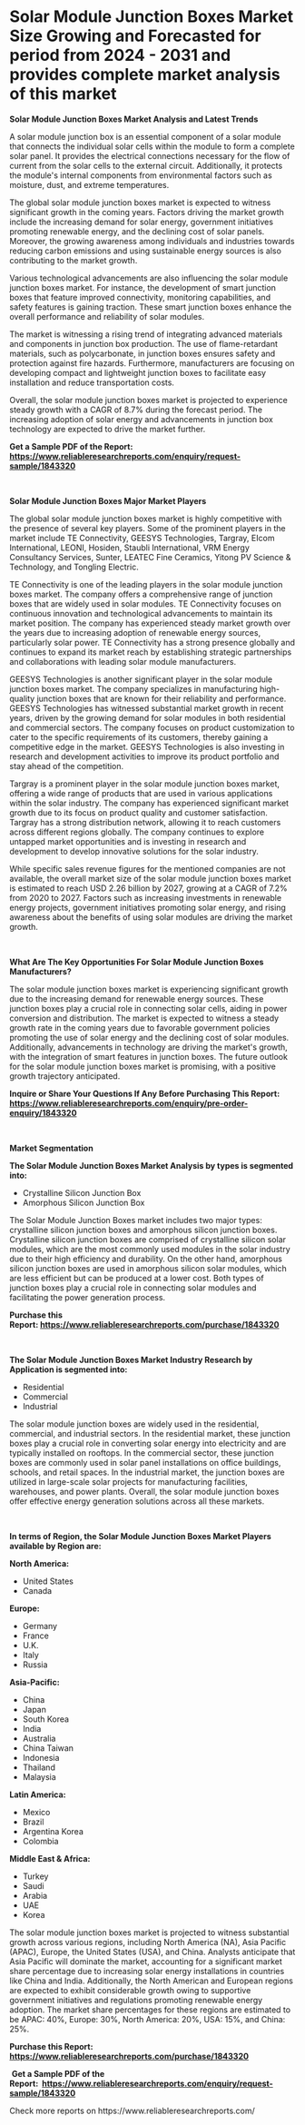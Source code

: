 <p><h1>Solar Module Junction Boxes Market Size Growing and Forecasted for period from 2024 - 2031 and provides complete market analysis of this market</h1></p><p><strong>Solar Module Junction Boxes Market Analysis and Latest Trends</strong></p>
<p><p>A solar module junction box is an essential component of a solar module that connects the individual solar cells within the module to form a complete solar panel. It provides the electrical connections necessary for the flow of current from the solar cells to the external circuit. Additionally, it protects the module's internal components from environmental factors such as moisture, dust, and extreme temperatures.</p><p>The global solar module junction boxes market is expected to witness significant growth in the coming years. Factors driving the market growth include the increasing demand for solar energy, government initiatives promoting renewable energy, and the declining cost of solar panels. Moreover, the growing awareness among individuals and industries towards reducing carbon emissions and using sustainable energy sources is also contributing to the market growth.</p><p>Various technological advancements are also influencing the solar module junction boxes market. For instance, the development of smart junction boxes that feature improved connectivity, monitoring capabilities, and safety features is gaining traction. These smart junction boxes enhance the overall performance and reliability of solar modules.</p><p>The market is witnessing a rising trend of integrating advanced materials and components in junction box production. The use of flame-retardant materials, such as polycarbonate, in junction boxes ensures safety and protection against fire hazards. Furthermore, manufacturers are focusing on developing compact and lightweight junction boxes to facilitate easy installation and reduce transportation costs.</p><p>Overall, the solar module junction boxes market is projected to experience steady growth with a CAGR of 8.7% during the forecast period. The increasing adoption of solar energy and advancements in junction box technology are expected to drive the market further.</p></p>
<p><strong>Get a Sample PDF of the Report:&nbsp; <a href="https://www.reliableresearchreports.com/enquiry/request-sample/1843320">https://www.reliableresearchreports.com/enquiry/request-sample/1843320</a></strong></p>
<p>&nbsp;</p>
<p><strong>Solar Module Junction Boxes Major Market Players</strong></p>
<p><p>The global solar module junction boxes market is highly competitive with the presence of several key players. Some of the prominent players in the market include TE Connectivity, GEESYS Technologies, Targray, EIcom International, LEONI, Hosiden, Staubli International, VRM Energy Consultancy Services, Sunter, LEATEC Fine Ceramics, Yitong PV Science & Technology, and Tongling Electric.</p><p>TE Connectivity is one of the leading players in the solar module junction boxes market. The company offers a comprehensive range of junction boxes that are widely used in solar modules. TE Connectivity focuses on continuous innovation and technological advancements to maintain its market position. The company has experienced steady market growth over the years due to increasing adoption of renewable energy sources, particularly solar power. TE Connectivity has a strong presence globally and continues to expand its market reach by establishing strategic partnerships and collaborations with leading solar module manufacturers.</p><p>GEESYS Technologies is another significant player in the solar module junction boxes market. The company specializes in manufacturing high-quality junction boxes that are known for their reliability and performance. GEESYS Technologies has witnessed substantial market growth in recent years, driven by the growing demand for solar modules in both residential and commercial sectors. The company focuses on product customization to cater to the specific requirements of its customers, thereby gaining a competitive edge in the market. GEESYS Technologies is also investing in research and development activities to improve its product portfolio and stay ahead of the competition.</p><p>Targray is a prominent player in the solar module junction boxes market, offering a wide range of products that are used in various applications within the solar industry. The company has experienced significant market growth due to its focus on product quality and customer satisfaction. Targray has a strong distribution network, allowing it to reach customers across different regions globally. The company continues to explore untapped market opportunities and is investing in research and development to develop innovative solutions for the solar industry.</p><p>While specific sales revenue figures for the mentioned companies are not available, the overall market size of the solar module junction boxes market is estimated to reach USD 2.26 billion by 2027, growing at a CAGR of 7.2% from 2020 to 2027. Factors such as increasing investments in renewable energy projects, government initiatives promoting solar energy, and rising awareness about the benefits of using solar modules are driving the market growth.</p></p>
<p>&nbsp;</p>
<p><strong>What Are The Key Opportunities For Solar Module Junction Boxes Manufacturers?</strong></p>
<p><p>The solar module junction boxes market is experiencing significant growth due to the increasing demand for renewable energy sources. These junction boxes play a crucial role in connecting solar cells, aiding in power conversion and distribution. The market is expected to witness a steady growth rate in the coming years due to favorable government policies promoting the use of solar energy and the declining cost of solar modules. Additionally, advancements in technology are driving the market's growth, with the integration of smart features in junction boxes. The future outlook for the solar module junction boxes market is promising, with a positive growth trajectory anticipated.</p></p>
<p><strong>Inquire or Share Your Questions If Any Before Purchasing This Report: <a href="https://www.reliableresearchreports.com/enquiry/pre-order-enquiry/1843320">https://www.reliableresearchreports.com/enquiry/pre-order-enquiry/1843320</a></strong></p>
<p>&nbsp;</p>
<p><strong>Market Segmentation</strong></p>
<p><strong>The Solar Module Junction Boxes Market Analysis by types is segmented into:</strong></p>
<p><ul><li>Crystalline Silicon Junction Box</li><li>Amorphous Silicon Junction Box</li></ul></p>
<p><p>The Solar Module Junction Boxes market includes two major types: crystalline silicon junction boxes and amorphous silicon junction boxes. Crystalline silicon junction boxes are comprised of crystalline silicon solar modules, which are the most commonly used modules in the solar industry due to their high efficiency and durability. On the other hand, amorphous silicon junction boxes are used in amorphous silicon solar modules, which are less efficient but can be produced at a lower cost. Both types of junction boxes play a crucial role in connecting solar modules and facilitating the power generation process.</p></p>
<p><strong>Purchase this Report:&nbsp;<a href="https://www.reliableresearchreports.com/purchase/1843320">https://www.reliableresearchreports.com/purchase/1843320</a></strong></p>
<p>&nbsp;</p>
<p><strong>The Solar Module Junction Boxes Market Industry Research by Application is segmented into:</strong></p>
<p><ul><li>Residential</li><li>Commercial</li><li>Industrial</li></ul></p>
<p><p>The solar module junction boxes are widely used in the residential, commercial, and industrial sectors. In the residential market, these junction boxes play a crucial role in converting solar energy into electricity and are typically installed on rooftops. In the commercial sector, these junction boxes are commonly used in solar panel installations on office buildings, schools, and retail spaces. In the industrial market, the junction boxes are utilized in large-scale solar projects for manufacturing facilities, warehouses, and power plants. Overall, the solar module junction boxes offer effective energy generation solutions across all these markets.</p></p>
<p>&nbsp;</p>
<p><strong>In terms of Region, the Solar Module Junction Boxes Market Players available by Region are:</strong></p>
<p>
    <p> <strong> North America: </strong>
        <ul>
            <li>United States</li>
            <li>Canada</li>
        </ul>
        </p> 
    <p> <strong> Europe: </strong>
        <ul>
            <li>Germany</li>
            <li>France</li>
            <li>U.K.</li>
            <li>Italy</li>
            <li>Russia</li>
        </ul>
        </p> 
    <p> <strong> Asia-Pacific: </strong>
        <ul>
            <li>China</li>
            <li>Japan</li>
            <li>South Korea</li>
            <li>India</li>
            <li>Australia</li>
            <li>China Taiwan</li>
            <li>Indonesia</li>
            <li>Thailand</li>
            <li>Malaysia</li>
        </ul>
        </p> 
    <p> <strong> Latin America: </strong>
        <ul>
            <li>Mexico</li>
            <li>Brazil</li>
            <li>Argentina Korea</li>
            <li>Colombia</li>
        </ul>
        </p> 
    <p> <strong> Middle East & Africa: </strong>
        <ul>
            <li>Turkey</li>
            <li>Saudi</li>
            <li>Arabia</li>
            <li>UAE</li>
            <li>Korea</li>
        </ul>
    </p>
    </p>
<p><p>The solar module junction boxes market is projected to witness substantial growth across various regions, including North America (NA), Asia Pacific (APAC), Europe, the United States (USA), and China. Analysts anticipate that Asia Pacific will dominate the market, accounting for a significant market share percentage due to increasing solar energy installations in countries like China and India. Additionally, the North American and European regions are expected to exhibit considerable growth owing to supportive government initiatives and regulations promoting renewable energy adoption. The market share percentages for these regions are estimated to be APAC: 40%, Europe: 30%, North America: 20%, USA: 15%, and China: 25%.</p></p>
<p><strong>Purchase this Report: <a href="https://www.reliableresearchreports.com/purchase/1843320">https://www.reliableresearchreports.com/purchase/1843320</a></strong></p>
<p>&nbsp;<strong>Get a Sample PDF of the Report:&nbsp;&nbsp;<a href="https://www.reliableresearchreports.com/enquiry/request-sample/1843320">https://www.reliableresearchreports.com/enquiry/request-sample/1843320</a></strong></p>
<p><strong></strong></p>
<p>Check more reports on https://www.reliableresearchreports.com/</p>